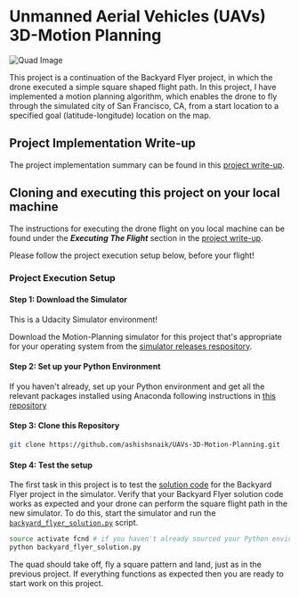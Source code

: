 # Unmanned Aerial Vehicles (UAVs) 3D-Motion Planning
![Quad Image](./misc/enroute.png)

This project is a continuation of the Backyard Flyer project, in which the drone executed a simple square shaped flight path. In this project, I have implemented a motion planning algorithm, which enables the drone to fly through the simulated city of San Francisco, CA, from a start location to a specified goal (latitude-longitude) location on the map.

## Project Implementation Write-up

The project implementation summary can be found in this [project write-up](./writeup.md).

## Cloning and executing this project on your local machine

The instructions for executing the drone flight on you local machine can be found under the *<b>Executing The Flight</b>* section in the [project write-up](./writeup.md).

Please follow the project execution setup below, before your flight!

### Project Execution Setup
#### Step 1: Download the Simulator

This is a Udacity Simulator environment!  

Download the Motion-Planning simulator for this project that's appropriate for your operating system from the [simulator releases respository](https://github.com/udacity/FCND-Simulator-Releases/releases).

#### Step 2: Set up your Python Environment
If you haven't already, set up your Python environment and get all the relevant packages installed using Anaconda following instructions in [this repository](https://github.com/udacity/FCND-Term1-Starter-Kit)

#### Step 3: Clone this Repository
```sh
git clone https://github.com/ashishsnaik/UAVs-3D-Motion-Planning.git
```
#### Step 4: Test the setup
The first task in this project is to test the [solution code](./backyard_flyer_solution.py) for the Backyard Flyer project in the simulator. Verify that your Backyard Flyer solution code works as expected and your drone can perform the square flight path in the new simulator. To do this, start the simulator and run the [`backyard_flyer_solution.py`](./backyard_flyer_solution.py) script.

```sh
source activate fcnd # if you haven't already sourced your Python environment, do so now.
python backyard_flyer_solution.py
```
The quad should take off, fly a square pattern and land, just as in the previous project. If everything functions as expected then you are ready to start work on this project. 
